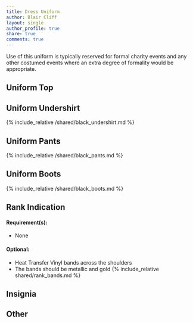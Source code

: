 ```yaml
---
title: Dress Uniform
author: Blair Cliff
layout: single
author_profile: true
share: true
comments: true
---
```


Use of this uniform is typically reserved for formal charity events and any other costumed events where an extra degree of formality would be appropriate.

## Uniform Top

## Uniform Undershirt
{% include_relative /shared/black_undershirt.md %}

## Uniform Pants
{% include_relative /shared/black_pants.md %}

## Uniform Boots
{% include_relative /shared/black_boots.md %}

## Rank Indication
#### Requirement(s):
* None

#### Optional:
* Heat Transfer Vinyl bands across the shoulders
* The bands should be metallic and gold
{% include_relative shared/rank_bands.md %}

## Insignia

## Other
